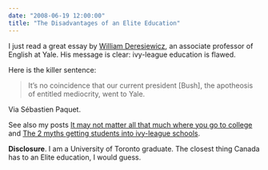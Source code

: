 ```yaml
---
date: "2008-06-19 12:00:00"
title: "The Disadvantages of an Elite Education"
---
```




I just read a great essay by [William Deresiewicz](http://english.yale.edu/), an associate professor of English at Yale. His message is clear: ivy-league education is flawed.

Here is the killer sentence:

> It&rsquo;s no coincidence that our current president [Bush], the apotheosis of entitled mediocrity, went to Yale.


Via Sébastien Paquet.

See also my posts [It may not matter all that much where you go to college](/lemire/blog/2007/09/05/it-may-not-matter-all-that-much-where-you-go-to-college/) and [The 2 myths getting students into ivy-league schools](/lemire/blog/2008/03/13/the-2-myths-that-gets-students-into-heavy-league-schools/).

__Disclosure__. I am a University of Toronto graduate. The closest thing Canada has to an Elite education, I would guess.

